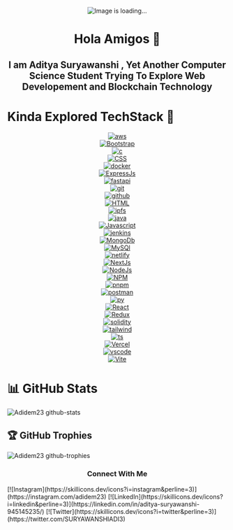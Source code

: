 <p align="center">
<img  src="https://user-images.githubusercontent.com/74038190/213910845-af37a709-8995-40d6-be59-724526e3c3d7.gif" alt="Image is loading..."/>
</p>

<h1 align="center"> Hola Amigos 🐼 </h1>
<h2 align="center"> I am Aditya Suryawanshi , Yet Another Computer Science Student Trying To Explore Web Developement and Blockchain Technology </h2> 


<h1> Kinda Explored TechStack 👻</h1>

<div align="center">
  
[![aws](https://skillicons.dev/icons?i=aws&perline=3)](https://skillicons.dev)  
[![Bootstrap](https://skillicons.dev/icons?i=bootstrap&perline=3)](https://skillicons.dev)  
[![c](https://skillicons.dev/icons?i=c&perline=3)](https://skillicons.dev)  
[![CSS](https://skillicons.dev/icons?i=css&perline=3)](https://skillicons.dev)  
[![docker](https://skillicons.dev/icons?i=docker&perline=3)](https://skillicons.dev)  
[![ExpressJs](https://skillicons.dev/icons?i=express&perline=3)](https://skillicons.dev)  
[![fastapi](https://skillicons.dev/icons?i=fastapi&perline=3)](https://skillicons.dev)  
[![git](https://skillicons.dev/icons?i=git&perline=3)](https://skillicons.dev)  
[![github](https://skillicons.dev/icons?i=github&perline=3)](https://skillicons.dev)  
[![HTML](https://skillicons.dev/icons?i=html&perline=3)](https://skillicons.dev)  
[![ipfs](https://skillicons.dev/icons?i=ipfs&perline=3)](https://skillicons.dev)  
[![java](https://skillicons.dev/icons?i=java&perline=3)](https://skillicons.dev)  
[![Javascript](https://skillicons.dev/icons?i=javascript&perline=3)](https://skillicons.dev)  
[![jenkins](https://skillicons.dev/icons?i=jenkins&perline=3)](https://skillicons.dev)  
[![MongoDb](https://skillicons.dev/icons?i=mongodb&perline=3)](https://skillicons.dev)  
[![MySQl](https://skillicons.dev/icons?i=mysql&perline=3)](https://skillicons.dev)  
[![netlify](https://skillicons.dev/icons?i=netlify&perline=3)](https://skillicons.dev)  
[![NextJs](https://skillicons.dev/icons?i=nextjs&perline=3)](https://skillicons.dev)  
[![NodeJs](https://skillicons.dev/icons?i=nodejs&perline=3)](https://skillicons.dev)  
[![NPM](https://skillicons.dev/icons?i=npm&perline=3)](https://skillicons.dev)  
[![pnpm](https://skillicons.dev/icons?i=pnpm&perline=3)](https://skillicons.dev)  
[![postman](https://skillicons.dev/icons?i=postman&perline=3)](https://skillicons.dev)  
[![py](https://skillicons.dev/icons?i=py&perline=3)](https://skillicons.dev)  
[![React](https://skillicons.dev/icons?i=react&perline=3)](https://skillicons.dev)  
[![Redux](https://skillicons.dev/icons?i=redux&perline=3)](https://skillicons.dev)  
[![solidity](https://skillicons.dev/icons?i=solidity&perline=3)](https://skillicons.dev)  
[![tailwind](https://skillicons.dev/icons?i=tailwind&perline=3)](https://skillicons.dev)  
[![ts](https://skillicons.dev/icons?i=ts&perline=3)](https://skillicons.dev)  
[![Vercel](https://skillicons.dev/icons?i=vercel&perline=3)](https://skillicons.dev)  
[![vscode](https://skillicons.dev/icons?i=vscode&perline=3)](https://skillicons.dev)  
[![Vite](https://skillicons.dev/icons?i=vite&perline=3)](https://skillicons.dev)
  
</div>


# 📊 GitHub Stats
![Adidem23 github-stats](https://stats.dooboo.io/api/github-stats-advanced?login=Adidem23)

## 🏆 GitHub Trophies
![Adidem23 github-trophies](https://stats.dooboo.io/api/github-trophies?login=Adidem23)


<h3 align="center"> Connect With Me </h3>
[![Instagram](https://skillicons.dev/icons?i=instagram&perline=3)](https://instagram.com/adidem23) 
[![LinkedIn](https://skillicons.dev/icons?i=linkedin&perline=3)](https://linkedin.com/in/aditya-suryawanshi-945145235/) 
[![Twitter](https://skillicons.dev/icons?i=twitter&perline=3)](https://twitter.com/SURYAWANSHIADI3)
